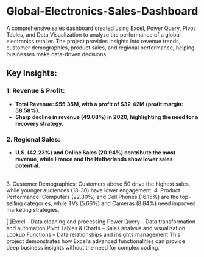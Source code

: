# Global-Electronics-Sales-Dashboard
A comprehensive sales dashboard created using Excel, Power Query, Pivot Tables, and Data Visualization to analyze the performance of a global electronics retailer. The project provides insights into revenue trends, customer demographics, product sales, and regional performance, helping businesses make data-driven decisions.


<h2>Key Insights:</h2>

<h3> 1. Revenue & Profit: </h3>
<ul> 
  <li><b>Total Revenue: $55.35M, with a profit of $32.42M (profit margin: 58.58%).</b></li>
  <li><b>Sharp decline in revenue (49.08%) in 2020, highlighting the need for a recovery strategy.</b></li>
</ul><be>
<h3> 2. Regional Sales:</h3>
   <ul><li><b>U.S. (42.23%) and Online Sales (20.94%) contribute the most revenue, while France and the Netherlands show lower sales potential.</b></li></ul> <br>
3. Customer Demographics: Customers above 50 drive the highest sales, while younger audiences (18-30) have lower engagement.
4. Product Performance: Computers (22.30%) and Cell Phones (16.15%) are the top-selling categories, while TVs (5.66%) and Cameras (8.84%) need improved marketing strategies.


[ ]Excel – Data cleaning and processing
Power Query – Data transformation and automation
Pivot Tables & Charts – Sales analysis and visualization
Lookup Functions – Data relationships and insights management
This project demonstrates how Excel’s advanced functionalities can provide deep business insights without the need for complex coding.
